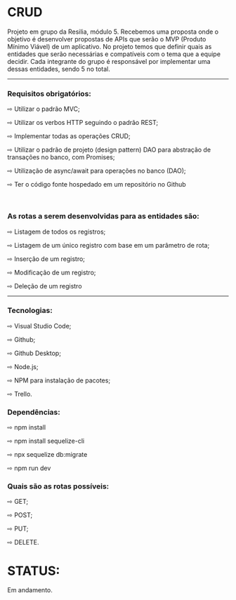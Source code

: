# CRUD
<p> Projeto em grupo da Resilia, módulo 5. Recebemos uma proposta onde o objetivo é desenvolver propostas de APIs que serão o MVP (Produto Mínimo Viável) de um aplicativo. No projeto temos que definir quais as entidades que serão necessárias e compatíveis com o tema que a equipe decidir. Cada integrante do grupo é responsável por implementar uma dessas entidades, sendo 5 no total. </p>
<hr>

<h3>Requisitos obrigatórios: </h3>

<p> ⇨ Utilizar o padrão MVC; </p>
<p> ⇨ Utilizar os verbos HTTP seguindo o padrão REST; </p>
<p> ⇨ Implementar todas as operações CRUD; </p>
<p> ⇨ Utilizar o padrão de projeto (design pattern) DAO para abstração de transações no banco, com Promises; </p>
<p> ⇨ Utilização de async/await para operações no banco (DAO); </p>
<p> ⇨ Ter o código fonte hospedado em um repositório no Github </p>

<br>

<h3> As rotas a serem desenvolvidas para as entidades são: </h3>
<p> ⇨ Listagem de todos os registros; </p>
<p> ⇨ Listagem de um único registro com base em um parâmetro de rota; </p>
<p> ⇨ Inserção de um registro; </p>
<p> ⇨ Modificação de um registro; </p>
<p> ⇨ Deleção de um registro</p>
<hr>

<h3>Tecnologias: </h3>

<p> ⇨ Visual Studio Code;</p>
<p> ⇨ Github; </p>
<p> ⇨ Github Desktop;</p>
<p> ⇨ Node.js;</p>
<p> ⇨ NPM para instalação de pacotes;</p>
<p> ⇨ Trello.</p>


<h3> Dependências: </h3>

<p> ⇨ npm install </p>
<p> ⇨ npm install sequelize-cli</p>
<p> ⇨ npx sequelize db:migrate</p>
<p> ⇨ npm run dev</p>


<h3> Quais são as rotas possíveis: </h3>
<p> ⇨ GET; </p>
<p> ⇨ POST; </p>
<p> ⇨ PUT; </p>
<p> ⇨ DELETE.</p>


<h1> STATUS: </h1>

<p> Em andamento. </p>
